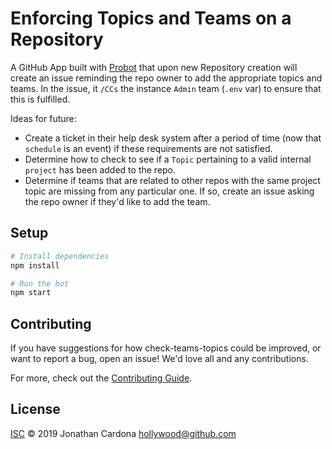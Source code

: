 # Enforcing Topics and Teams on a Repository

A GitHub App built with [Probot](https://github.com/probot/probot) that upon new Repository creation will create an issue reminding the repo owner to add the appropriate topics and teams. In the issue, it `/CCs` the instance `Admin` team (`.env` var) to ensure that this is fulfilled. 

Ideas for future:
  - Create a ticket in their help desk system after a period of time (now that `schedule` is an event) if these requirements are not satisfied.
  - Determine how to check to see if a `Topic` pertaining to a valid internal `project` has been added to the repo.
  - Determine if teams that are related to other repos with the same project topic are missing from any particular one. If so, create an issue asking the repo owner if they'd like to add the team.

## Setup

```sh
# Install dependencies
npm install

# Run the bot
npm start
```

## Contributing

If you have suggestions for how check-teams-topics could be improved, or want to report a bug, open an issue! We'd love all and any contributions.

For more, check out the [Contributing Guide](CONTRIBUTING.md).

## License

[ISC](LICENSE) © 2019 Jonathan Cardona <hollywood@github.com>
